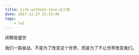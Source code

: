 ```yaml
---
title: Life-without-love-之三色
date: 2017-11-27 21:33:40
tags:
	- lwl
---
```


闭眼皆盛世

我们一路奋战，不是为了改变这个世界，而是为了不让世界改变我们。